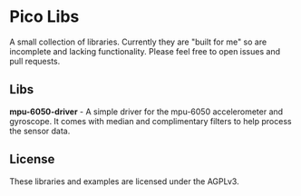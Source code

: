 # Pico Libs

A small collection of libraries. Currently they are "built for me" so are incomplete and lacking functionality. Please feel free to open issues and pull requests.

## Libs

**mpu-6050-driver** - A simple driver for the mpu-6050 accelerometer and gyroscope. It comes with median and complimentary filters to help process the sensor data.


## License

These libraries and examples are licensed under the AGPLv3.
